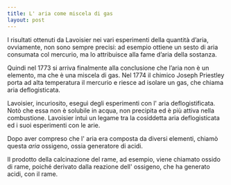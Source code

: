 ```yaml
---
title: L' aria come miscela di gas
layout: post
---
```


I risultati ottenuti da Lavoisier nei vari esperimenti della quantità d’aria, ovviamente, non sono sempre precisi: ad esempio ottiene un sesto di aria consumata col mercurio, ma lo attribuisce alla fame d’aria della sostanza. 

Quindi nel 1773 si arriva finalmente alla conclusione che l’aria non è un elemento, ma che è una miscela di gas.
Nel 1774 il chimico Joseph Priestley porta ad alta temperatura il mercurio  e riesce ad isolare un gas, che chiama aria deflogisticata.

Lavoisier, incuriosito, eseguì degli esperimenti con l' aria deflogistificata. Notò che essa non è solubile in acqua, non precipita ed è più attiva nella combustione. 
Lavoisier intuì un legame tra la cosiddetta aria deflogisticata ed i suoi esperimenti con le arie. 

Dopo aver compreso che l' aria era composta da diversi elementi, chiamò questa _aria_ ossigeno, ossia generatore di acidi.

Il prodotto della calcinazione del rame, ad esempio, viene chiamato ossido di rame, poiché derivato dalla reazione dell' ossigeno, che ha generato acidi, con il rame.
